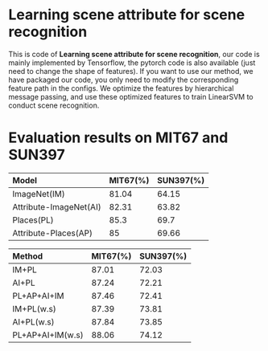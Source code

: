 # Learning scene attribute for scene recognition
This is code of **Learning scene attribute for scene recognition**, our code is mainly implemented by Tensorflow, the pytorch code is also available (just need to change the shape of features). If you want to use our method, we have packaged our code, you only need to modify the corresponding feature path in the configs. We optimize the features by hierarchical message passing, and use these optimized features to train LinearSVM to conduct scene recognition.

# Evaluation results on MIT67 and SUN397
|Model|MIT67(%)|SUN397(%)|
|:---|:---|:---|
|ImageNet(IM)|81.04|64.15|
|Attribute-ImageNet(AI)|82.31|63.82|
|Places(PL)|85.3|69.7|
|Attribute-Places(AP)|85|69.66|

|Method|MIT67(%)|SUN397(%)|
|:---|:---|:---|
|IM+PL|87.01|72.03|
|AI+PL|87.24|72.21|
|PL+AP+AI+IM|87.46|72.41|
|IM+PL(w.s)|87.39|73.81|
|AI+PL(w.s)|87.84|73.85|
|PL+AP+AI+IM(w.s)|88.06|74.12|
